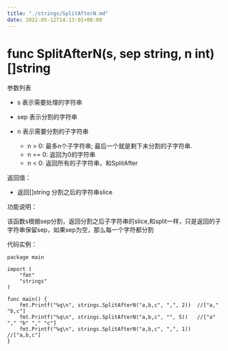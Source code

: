 ```yaml
---
title: "./strings/SplitAfterN.md"
date: 2022-05-12T14:13:01+08:00
---
```

# func SplitAfterN(s, sep string, n int) []string

参数列表

- s 表示需要处理的字符串
- sep 表示分割的字符串
- n 表示需要分割的子字符串

	- n > 0: 最多n个子字符串; 最后一个就是剩下未分割的子字符串.
	- n == 0: 返回为0的字符串
	- n < 0: 返回所有的子字符串，和SplitAfter

返回值：

- 返回[]string 分割之后的字符串slice

功能说明：

该函数s根据sep分割，返回分割之后子字符串的slice,和split一样，只是返回的子字符串保留sep，如果sep为空，那么每一个字符都分割

代码实例：

	package main
	
	import (
		"fmt"
		"strings"
	)
	
	func main() {
		fmt.Printf("%q\n", strings.SplitAfterN("a,b,c", ",", 2))  //["a," "b,c"]
		fmt.Printf("%q\n", strings.SplitAfterN("a,b,c", "", 5))   //["a" "," "b" "," "c"]
		fmt.Printf("%q\n", strings.SplitAfterN("a,b,c", ",", 1))   //["a,b,c"]
	}
